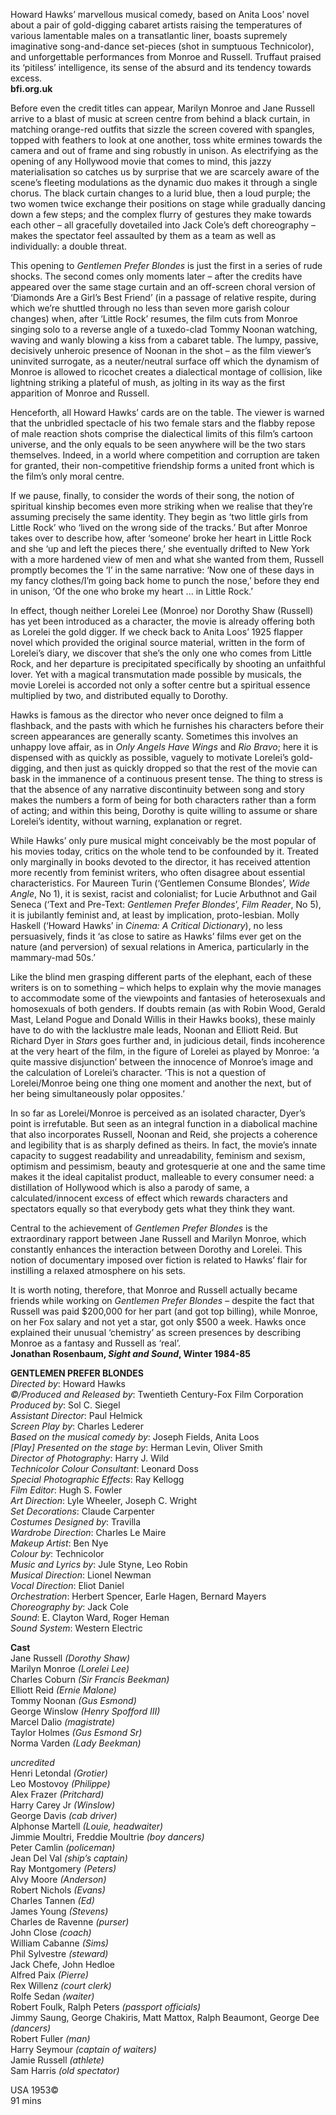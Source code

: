 
Howard Hawks’ marvellous musical comedy, based on Anita Loos’ novel about a pair of gold-digging cabaret artists raising the temperatures of various lamentable males on a transatlantic liner, boasts supremely imaginative song-and-dance set-pieces (shot in sumptuous Technicolor), and unforgettable performances from Monroe and Russell. Truffaut praised its ‘pitiless’ intelligence, its sense of the absurd and its tendency towards excess.<br>
**bfi.org.uk**<br>

Before even the credit titles can appear, Marilyn Monroe and Jane Russell arrive to a blast of music at screen centre from behind a black curtain, in matching orange-red outfits that sizzle the screen covered with spangles, topped with feathers to look at one another, toss white ermines towards the camera and out of frame and sing robustly in unison. As electrifying as the opening of any Hollywood movie that comes to mind, this jazzy materialisation so catches us by surprise that we are scarcely aware of the scene’s fleeting modulations as the dynamic duo makes it through a single chorus. The black curtain changes to a lurid blue, then a loud purple; the two women twice exchange their positions on stage while gradually dancing down a few steps; and the complex flurry of gestures they make towards each other – all gracefully dovetailed into Jack Cole’s deft choreography – makes the spectator feel assaulted by them as a team as well as individually: a double threat.

This opening to _Gentlemen Prefer Blondes_ is just the first in a series of rude shocks. The second comes only moments later – after the credits have appeared over the same stage curtain and an off-screen choral version of ‘Diamonds Are a Girl’s Best Friend’ (in a passage of relative respite, during which we’re shuttled through no less than seven more garish colour changes) when, after ‘Little Rock’ resumes, the film cuts from Monroe singing solo to a reverse angle of a tuxedo-clad Tommy Noonan watching, waving and wanly blowing a kiss from a cabaret table. The lumpy, passive, decisively unheroic presence of Noonan in the shot – as the film viewer’s uninvited surrogate, as a neuter/neutral surface off which the dynamism of Monroe is allowed to ricochet creates a dialectical montage of collision, like lightning striking a plateful of mush, as jolting in its way as the first apparition of Monroe and Russell.

Henceforth, all Howard Hawks’ cards are on the table. The viewer is warned that the unbridled spectacle of his two female stars and the flabby repose of male reaction shots comprise the dialectical limits of this film’s cartoon universe, and the only equals to be seen anywhere will be the two stars themselves. Indeed, in a world where competition and corruption are taken for granted, their non-competitive friendship forms a united front which is the film’s only moral centre.

If we pause, finally, to consider the words of their song, the notion of spiritual kinship becomes even more striking when we realise that they’re assuming precisely the same identity. They begin as ‘two little girls from Little Rock’ who ‘lived on the wrong side of the tracks.’ But after Monroe takes over to describe how, after ‘someone’ broke her heart in Little Rock and she ‘up and left the pieces there,’ she eventually drifted to New York with a more hardened view of men and what she wanted from them, Russell promptly becomes the ‘I’ in the same narrative: ‘Now one of these days in my fancy clothes/I’m going back home to punch the nose,’ before they end in unison, ‘Of the one who broke my heart ... in Little Rock.’

In effect, though neither Lorelei Lee (Monroe) nor Dorothy Shaw (Russell) has yet been introduced as a character, the movie is already offering both as Lorelei the gold digger. If we check back to Anita Loos’ 1925 flapper novel which provided the original source material, written in the form of Lorelei’s diary, we discover that she’s the only one who comes from Little Rock, and her departure is precipitated specifically by shooting an unfaithful lover. Yet with a magical transmutation made possible by musicals, the movie Lorelei is accorded not only a softer centre but a spiritual essence multiplied by two, and distributed equally to Dorothy.

Hawks is famous as the director who never once deigned to film a flashback, and the pasts with which he furnishes his characters before their screen appearances are generally scanty. Sometimes this involves an unhappy love affair, as in _Only Angels Have Wings_ and _Rio Bravo_; here it is dispensed with as quickly as possible, vaguely to motivate Lorelei’s gold-digging, and then just as quickly dropped so that the rest of the movie can bask in the immanence of a continuous present tense. The thing to stress is that the absence of any narrative discontinuity between song and story makes the numbers a form of being for both characters rather than a form of acting; and within this being, Dorothy is quite willing to assume or share Lorelei’s identity, without warning, explanation or regret.

While Hawks’ only pure musical might conceivably be the most popular of his movies today, critics on the whole tend to be confounded by it. Treated only marginally in books devoted to the director, it has received attention more recently from feminist writers, who often disagree about essential characteristics. For Maureen Turin (‘Gentlemen Consume Blondes’, _Wide Angle_, No 1), it is sexist, racist and colonialist; for Lucie Arbuthnot and Gail Seneca (‘Text and Pre-Text: _Gentlemen Prefer Blondes_’, _Film Reader_, No 5), it is jubilantly feminist and, at least by implication, proto-lesbian. Molly Haskell (‘Howard Hawks’ in _Cinema: A Critical Dictionary_), no less persuasively, finds it ‘as close to satire as Hawks’ films ever get on the nature (and perversion) of sexual relations in America, particularly in the mammary-mad 50s.’

Like the blind men grasping different parts of the elephant, each of these writers is on to something – which helps to explain why the movie manages to accommodate some of the viewpoints and fantasies of heterosexuals and homosexuals of both genders. If doubts remain (as with Robin Wood, Gerald Mast, Leland Pogue and Donald Willis in their Hawks books), these mainly have to do with the lacklustre male leads, Noonan and Elliott Reid. But Richard Dyer in _Stars_ goes further and, in judicious detail, finds incoherence at the very heart of the film, in the figure of Lorelei as played by Monroe: ‘a quite massive disjunction’ between the innocence of Monroe’s image and the calculation of Lorelei’s character. ‘This is not a question of Lorelei/Monroe being one thing one moment and another the next, but of her being simultaneously polar opposites.’

In so far as Lorelei/Monroe is perceived as an isolated character, Dyer’s point is irrefutable. But seen as an integral function in a diabolical machine that also incorporates Russell, Noonan and Reid, she projects a coherence and legibility that is as sharply defined as theirs. In fact, the movie’s innate capacity to suggest readability and unreadability, feminism and sexism, optimism and pessimism, beauty and grotesquerie at one and the same time makes it the ideal capitalist product, malleable to every consumer need: a distillation of Hollywood which is also a parody of same, a calculated/innocent excess of effect which rewards characters and spectators equally so that everybody gets what they think they want.

Central to the achievement of _Gentlemen Prefer Blondes_ is the extraordinary rapport between Jane Russell and Marilyn Monroe, which constantly enhances the interaction between Dorothy and Lorelei. This notion of documentary imposed over fiction is related to Hawks’ flair for instilling a relaxed atmosphere on his sets.

It is worth noting, therefore, that Monroe and Russell actually became friends while working on _Gentlemen Prefer Blondes_ – despite the fact that Russell was paid $200,000 for her part (and got top billing), while Monroe, on her Fox salary and not yet a star, got only $500 a week. Hawks once explained their unusual ‘chemistry’ as screen presences by describing Monroe as a fantasy and Russell as ‘real’.<br>
**Jonathan Rosenbaum, _Sight and Sound_, Winter 1984-85**<br>

**GENTLEMEN PREFER BLONDES**<br>
_Directed by_: Howard Hawks<br>
_©/Produced and Released by_: Twentieth Century-Fox Film Corporation<br>
_Produced by_: Sol C. Siegel<br>
_Assistant Director_: Paul Helmick<br>
_Screen Play by_: Charles Lederer<br>
_Based on the musical comedy by_: Joseph Fields, Anita Loos<br>
_[Play] Presented on the stage by_: Herman Levin, Oliver Smith<br>
_Director of Photography_: Harry J. Wild<br>
_Technicolor Colour Consultant_: Leonard Doss<br>
_Special Photographic Effects_: Ray Kellogg<br>
_Film Editor_: Hugh S. Fowler<br>
_Art Direction_: Lyle Wheeler, Joseph C. Wright<br>
_Set Decorations_: Claude Carpenter<br>
_Costumes Designed by_: Travilla<br>
_Wardrobe Direction_: Charles Le Maire<br>
_Makeup Artist_: Ben Nye<br>
_Colour by_: Technicolor<br>
_Music and Lyrics by_: Jule Styne, Leo Robin<br>
_Musical Direction_: Lionel Newman<br>
_Vocal Direction_: Eliot Daniel<br>
_Orchestration_: Herbert Spencer, Earle Hagen, Bernard Mayers<br>
_Choreography by_: Jack Cole<br>
_Sound_: E. Clayton Ward, Roger Heman<br>
_Sound System_: Western Electric<br>

**Cast**<br>
Jane Russell _(Dorothy Shaw)_<br>
Marilyn Monroe _(Lorelei Lee)_<br>
Charles Coburn _(Sir Francis Beekman)_<br>
Elliott Reid _(Ernie Malone)_<br>
Tommy Noonan _(Gus Esmond)_<br>
George Winslow _(Henry Spofford III)_<br>
Marcel Dalio _(magistrate)_<br>
Taylor Holmes _(Gus Esmond Sr)_<br>
Norma Varden _(Lady Beekman)_<br>

_uncredited_<br>
Henri Letondal _(Grotier)_<br>
Leo Mostovoy _(Philippe)_<br>
Alex Frazer _(Pritchard)_<br>
Harry Carey Jr _(Winslow)_<br>
George Davis _(cab driver)_<br>
Alphonse Martell _(Louie, headwaiter)_<br>
Jimmie Moultri, Freddie Moultrie _(boy dancers)_<br>
Peter Camlin _(policeman)_<br>
Jean Del Val _(ship’s captain)_<br>
Ray Montgomery _(Peters)_<br>
Alvy Moore _(Anderson)_<br>
Robert Nichols _(Evans)_<br>
Charles Tannen _(Ed)_<br>
James Young _(Stevens)_<br>
Charles de Ravenne _(purser)_<br>
John Close _(coach)_<br>
William Cabanne _(Sims)_<br>
Phil Sylvestre _(steward)_<br>
Jack Chefe, John Hedloe<br>
Alfred Paix _(Pierre)_<br>
Rex Willenz _(court clerk)_<br>
Rolfe Sedan _(waiter)_<br>
Robert Foulk, Ralph Peters _(passport officials)_<br>
Jimmy Saung, George Chakiris, Matt Mattox, Ralph Beaumont, George Dee _(dancers)_<br>
Robert Fuller _(man)_<br>
Harry Seymour _(captain of waiters)_<br>
Jamie Russell _(athlete)_<br>
Sam Harris _(old spectator)_<br>

USA 1953©<br>
91 mins<br>
<!--stackedit_data:
eyJoaXN0b3J5IjpbLTE1OTUxODE1NzIsNTgyNjQxMjgzXX0=
-->